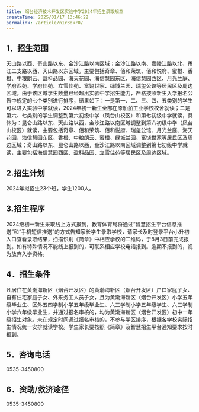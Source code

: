 ```yaml
---
title: 烟台经济技术开发区实验中学2024年招生录取规章
createTime: 2025/01/17 13:46:22
permalink: /article/n1r3okr0/
---
```


## 1．招生范围

天山路以西、奇山路以东、金沙江路以南区域；金沙江路以南、嘉陵江路以北、甬江二支路以西、天山路以东区域。主要包括奇章、佰和荣筑、佰和悦府、蜜橙、香橙、中粮朗云、盈科品园、海天花园、海信慧园东区、海信慧园西区、月光兰庭、学府西苑、学府佳苑、立雪佳苑、富饶世家、绿城兰园、瑞玺公馆等居民区及周边区域。由于该区域学生数量已经超出实验中学招生能力，严格按照新生入学报名公告中规定的七个类别进行排序，结果如下：一是第一、二、三、四、五类别的学生可以进入实验中学就读，2024年初一新生全部在原船舶工业学校校舍就读；二是第六、七类别的学生调整到第六初级中学（凤台山校区）和第七初级中学就读，具体为：昆仑山路以东、天山路以西，金沙江路以南区域调整到第六初级中学（凤台山校区）就读，主要包括奇章、佰和荣筑、佰和悦府、瑞玺公馆、月光兰庭、海天花园、海信慧园东区、香橙、中粮朗云、蜜橙、绿城兰园、富饶世家等居民区及周边区域；奇山路以东、昆仑山路以西，金沙江路以南区域调整到第七初级中学就读，主要包括海信慧园西区、盈科品园、立雪佳苑等居民区及周边区域。

## 2.招生计划

2024年拟招生23个班，学生1200人。

## 3.招生程序

2024级初一新生采取线上方式报到，教育体育局将通过“智慧招生平台信息推送”和“手机短信推送”的方式告知家长学生录取学校，请家长及时登录平台小升初入口查看录取结果，扫描识别《简章》中相应学校的二维码，于8月3日前完成报到。如有特殊情况不能线上报到的，可联系相应学校电话报到。逾期不报到的，视为放弃入学资格。

## 4．招生条件

凡居住在黄渤海新区（烟台开发区）的黄渤海新区（烟台开发区）户口家庭子女、自有住宅家庭子女、外来务工人员子女，且为黄渤海新区（烟台开发区）小学五年级毕业生、区外五四学制小学五年级毕业生、六三学制小学五年级学生、六三学制小学六年级毕业生，并通过报名审核的，均为黄渤海新区（烟台开发区）初中一年级招生对象。未在规定时间通过报名审核的，不参与学区排序，根据各学校实际招生情况统一安排就读学校。学生家长要按照《简章》及智慧招生平台通知要求按时报到。

## 5．咨询电话

0535-3450800

## 6．资助/救济途径

0535-3450800